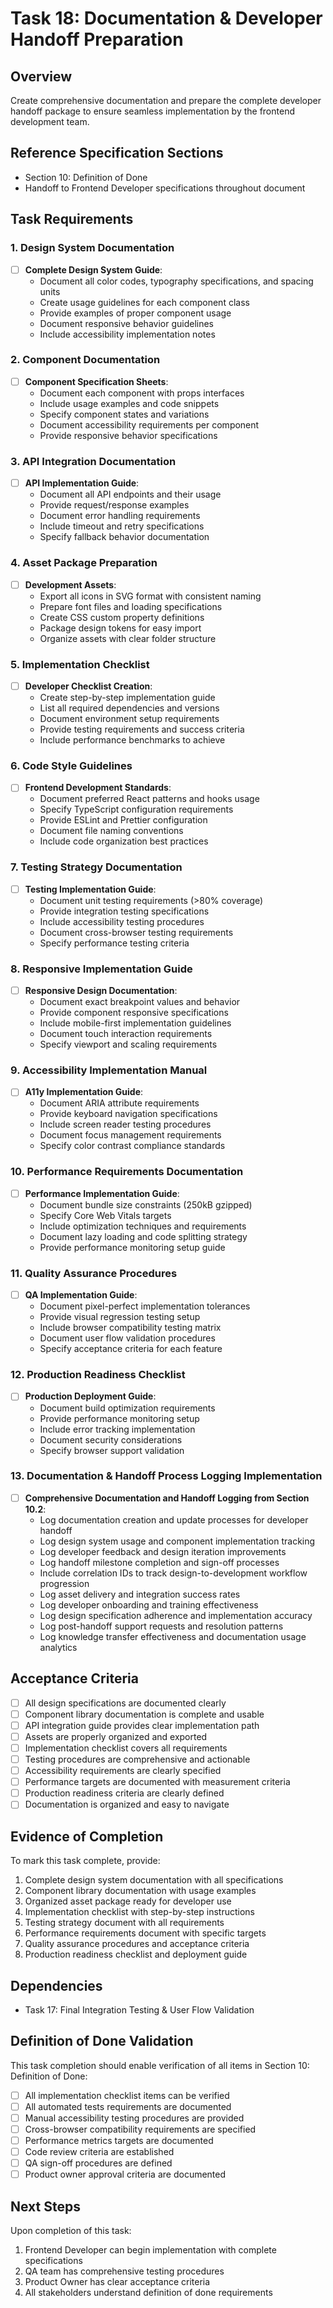 # Task 18: Documentation & Developer Handoff Preparation

## Overview
Create comprehensive documentation and prepare the complete developer handoff package to ensure seamless implementation by the frontend development team.

## Reference Specification Sections
- Section 10: Definition of Done
- Handoff to Frontend Developer specifications throughout document

## Task Requirements

### 1. Design System Documentation
- [ ] **Complete Design System Guide**:
  - Document all color codes, typography specifications, and spacing units
  - Create usage guidelines for each component class
  - Provide examples of proper component usage
  - Document responsive behavior guidelines
  - Include accessibility implementation notes

### 2. Component Documentation
- [ ] **Component Specification Sheets**:
  - Document each component with props interfaces
  - Include usage examples and code snippets
  - Specify component states and variations
  - Document accessibility requirements per component
  - Provide responsive behavior specifications

### 3. API Integration Documentation
- [ ] **API Implementation Guide**:
  - Document all API endpoints and their usage
  - Provide request/response examples
  - Document error handling requirements
  - Include timeout and retry specifications
  - Specify fallback behavior documentation

### 4. Asset Package Preparation
- [ ] **Development Assets**:
  - Export all icons in SVG format with consistent naming
  - Prepare font files and loading specifications
  - Create CSS custom property definitions
  - Package design tokens for easy import
  - Organize assets with clear folder structure

### 5. Implementation Checklist
- [ ] **Developer Checklist Creation**:
  - Create step-by-step implementation guide
  - List all required dependencies and versions
  - Document environment setup requirements
  - Provide testing requirements and success criteria
  - Include performance benchmarks to achieve

### 6. Code Style Guidelines
- [ ] **Frontend Development Standards**:
  - Document preferred React patterns and hooks usage
  - Specify TypeScript configuration requirements
  - Provide ESLint and Prettier configuration
  - Document file naming conventions
  - Include code organization best practices

### 7. Testing Strategy Documentation
- [ ] **Testing Implementation Guide**:
  - Document unit testing requirements (>80% coverage)
  - Provide integration testing specifications
  - Include accessibility testing procedures
  - Document cross-browser testing requirements
  - Specify performance testing criteria

### 8. Responsive Implementation Guide
- [ ] **Responsive Design Documentation**:
  - Document exact breakpoint values and behavior
  - Provide component responsive specifications
  - Include mobile-first implementation guidelines
  - Document touch interaction requirements
  - Specify viewport and scaling requirements

### 9. Accessibility Implementation Manual
- [ ] **A11y Implementation Guide**:
  - Document ARIA attribute requirements
  - Provide keyboard navigation specifications
  - Include screen reader testing procedures
  - Document focus management requirements
  - Specify color contrast compliance standards

### 10. Performance Requirements Documentation
- [ ] **Performance Implementation Guide**:
  - Document bundle size constraints (250kB gzipped)
  - Specify Core Web Vitals targets
  - Include optimization techniques and requirements
  - Document lazy loading and code splitting strategy
  - Provide performance monitoring setup guide

### 11. Quality Assurance Procedures
- [ ] **QA Implementation Guide**:
  - Document pixel-perfect implementation tolerances
  - Provide visual regression testing setup
  - Include browser compatibility testing matrix
  - Document user flow validation procedures
  - Specify acceptance criteria for each feature

### 12. Production Readiness Checklist
- [ ] **Production Deployment Guide**:
  - Document build optimization requirements
  - Provide performance monitoring setup
  - Include error tracking implementation
  - Document security considerations
  - Specify browser support validation

### 13. Documentation & Handoff Process Logging Implementation
- [ ] **Comprehensive Documentation and Handoff Logging from Section 10.2**:
  - Log documentation creation and update processes for developer handoff
  - Log design system usage and component implementation tracking
  - Log developer feedback and design iteration improvements
  - Log handoff milestone completion and sign-off processes
  - Include correlation IDs to track design-to-development workflow progression
  - Log asset delivery and integration success rates
  - Log developer onboarding and training effectiveness
  - Log design specification adherence and implementation accuracy
  - Log post-handoff support requests and resolution patterns
  - Log knowledge transfer effectiveness and documentation usage analytics

## Acceptance Criteria
- [ ] All design specifications are documented clearly
- [ ] Component library documentation is complete and usable
- [ ] API integration guide provides clear implementation path
- [ ] Assets are properly organized and exported
- [ ] Implementation checklist covers all requirements
- [ ] Testing procedures are comprehensive and actionable
- [ ] Accessibility requirements are clearly specified
- [ ] Performance targets are documented with measurement criteria
- [ ] Production readiness criteria are clearly defined
- [ ] Documentation is organized and easy to navigate

## Evidence of Completion
To mark this task complete, provide:
1. Complete design system documentation with all specifications
2. Component library documentation with usage examples
3. Organized asset package ready for developer use
4. Implementation checklist with step-by-step instructions
5. Testing strategy document with all requirements
6. Performance requirements document with specific targets
7. Quality assurance procedures and acceptance criteria
8. Production readiness checklist and deployment guide

## Dependencies
- Task 17: Final Integration Testing & User Flow Validation

## Definition of Done Validation
This task completion should enable verification of all items in Section 10: Definition of Done:
- [ ] All implementation checklist items can be verified
- [ ] All automated tests requirements are documented
- [ ] Manual accessibility testing procedures are provided
- [ ] Cross-browser compatibility requirements are specified
- [ ] Performance metrics targets are documented
- [ ] Code review criteria are established
- [ ] QA sign-off procedures are defined
- [ ] Product owner approval criteria are documented

## Next Steps
Upon completion of this task:
1. Frontend Developer can begin implementation with complete specifications
2. QA team has comprehensive testing procedures
3. Product Owner has clear acceptance criteria
4. All stakeholders understand definition of done requirements
